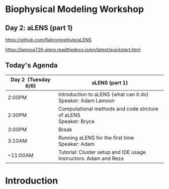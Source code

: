 # Biophysical Modeling Workshop

## Day 2: aLENS (part 1) 

https://github.com/flatironinstitute/aLENS

https://lamsoa729-alens.readthedocs.io/en/latest/quickstart.html


## Today's Agenda

| Day 2  (Tuesday 6/6) | aLENS (part 1) |
| --- | --- |
| 2:00PM | Introduction to aLENS (what can it do) <br /> Speaker: Adam Lamson|
| 2:30PM | Computational methods and code strcture of aLENS  <br /> Speaker: Bryce |
| 3:00PM | Break |
| 3:10AM | Running aLENS for the first time <br /> Speaker: Adam |
| ~11:00AM | Tutorial: Cluster setup and IDE usage <br /> Instructors: Adam and Reza |



# Introduction

